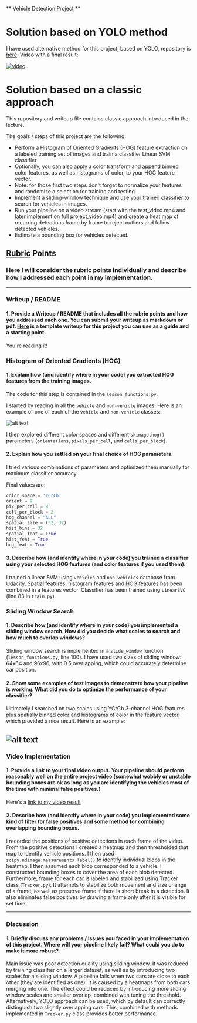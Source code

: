 ** Vehicle Detection Project **

# Solution based on YOLO method

I have used alternative method for this project, based on YOLO, repository is [here](https://github.com/kbobrowski/YOLO-vehicle-detection). Video with a final result:

[![video](https://img.youtube.com/vi/64bETGQ-tLk/0.jpg)](https://www.youtube.com/watch?v=64bETGQ-tLk)

# Solution based on a classic approach

This repository and writeup file contains classic approach introduced in the lecture.

The goals / steps of this project are the following:

* Perform a Histogram of Oriented Gradients (HOG) feature extraction on a labeled training set of images and train a classifier Linear SVM classifier
* Optionally, you can also apply a color transform and append binned color features, as well as histograms of color, to your HOG feature vector. 
* Note: for those first two steps don't forget to normalize your features and randomize a selection for training and testing.
* Implement a sliding-window technique and use your trained classifier to search for vehicles in images.
* Run your pipeline on a video stream (start with the test_video.mp4 and later implement on full project_video.mp4) and create a heat map of recurring detections frame by frame to reject outliers and follow detected vehicles.
* Estimate a bounding box for vehicles detected.

[//]: # (Image References)
[image1]: ./examples/car_not_car.png
[image2]: ./examples/HOG_example.jpg
[image3]: ./examples/sliding_windows.jpg
[image4]: ./examples/sliding_window.jpg
[image5]: ./examples/bboxes_and_heat.png
[image6]: ./examples/labels_map.png
[image7]: ./examples/output_bboxes.png
[video1]: ./project_video.mp4

## [Rubric](https://review.udacity.com/#!/rubrics/513/view) Points
### Here I will consider the rubric points individually and describe how I addressed each point in my implementation.  

---
### Writeup / README

#### 1. Provide a Writeup / README that includes all the rubric points and how you addressed each one.  You can submit your writeup as markdown or pdf.  [Here](https://github.com/udacity/CarND-Vehicle-Detection/blob/master/writeup_template.md) is a template writeup for this project you can use as a guide and a starting point.  

You're reading it!

### Histogram of Oriented Gradients (HOG)

#### 1. Explain how (and identify where in your code) you extracted HOG features from the training images.

The code for this step is contained in the `lesson_functions.py`. 

I started by reading in all the `vehicle` and `non-vehicle` images.  Here is an example of one of each of the `vehicle` and `non-vehicle` classes:

![alt text][image1]

I then explored different color spaces and different `skimage.hog()` parameters (`orientations`, `pixels_per_cell`, and `cells_per_block`).

#### 2. Explain how you settled on your final choice of HOG parameters.

I tried various combinations of parameters and optimized them manually for maximum classifier accuracy.

Final values are:

```python
color_space = 'YCrCb'
orient = 9
pix_per_cell = 8
cell_per_block = 2
hog_channel = "ALL"
spatial_size = (32, 32)
hist_bins = 32
spatial_feat = True
hist_feat = True
hog_feat = True
```

#### 3. Describe how (and identify where in your code) you trained a classifier using your selected HOG features (and color features if you used them).

I trained a linear SVM using `vehicles` and `non-vehicles` database from Udacity. Spatial features, histogram features and HOG features has been combined in a features vector. Classifier has been trained using `LinearSVC` (line 83 in `train.py`)

### Sliding Window Search

#### 1. Describe how (and identify where in your code) you implemented a sliding window search.  How did you decide what scales to search and how much to overlap windows?

Sliding window search is implemented in a `slide_window` function (`lesson_functions.py`, line 100). I have used two sizes of sliding window: 64x64 and 96x96, with 0.5 overlapping, which could accurately determine car position.

#### 2. Show some examples of test images to demonstrate how your pipeline is working.  What did you do to optimize the performance of your classifier?

Ultimately I searched on two scales using YCrCb 3-channel HOG features plus spatially binned color and histograms of color in the feature vector, which provided a nice result. Here is an example:

![alt text][image4]
---

### Video Implementation

#### 1. Provide a link to your final video output.  Your pipeline should perform reasonably well on the entire project video (somewhat wobbly or unstable bounding boxes are ok as long as you are identifying the vehicles most of the time with minimal false positives.)

Here's a [link to my video result](./result.mp4)


#### 2. Describe how (and identify where in your code) you implemented some kind of filter for false positives and some method for combining overlapping bounding boxes.

I recorded the positions of positive detections in each frame of the video.  From the positive detections I created a heatmap and then thresholded that map to identify vehicle positions.  I then used `scipy.ndimage.measurements.label()` to identify individual blobs in the heatmap.  I then assumed each blob corresponded to a vehicle.  I constructed bounding boxes to cover the area of each blob detected.  
Furthermore, frame for each car is labeled and stabilized using Tracker class (`Tracker.py`). It attempts to stabilize both movement and size change of a frame, as well as preserve frame if there is short break in a detection. It also eliminates false positives by drawing a frame only after it is visible for set time. 

---

### Discussion

#### 1. Briefly discuss any problems / issues you faced in your implementation of this project.  Where will your pipeline likely fail?  What could you do to make it more robust?

Main issue was poor detection quality using sliding window. It was reduced by training classifier on a larger dataset, as well as by introducing two scales for a sliding window. A pipeline fails when two cars are close to each other (they are identified as one). It is caused by a heatmaps from both cars merging into one. The effect could be reduced by introducing more sliding window scales and smaller overlap, combined with tuning the threshold. Alternatively, YOLO approach can be used, which by default can correctly distinguish two slightly overlapping cars. This, combined with methods implemented in `Tracker.py` class provides better performance.
